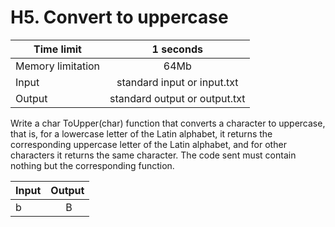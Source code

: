 # H5. Convert to uppercase


| Time limit     | 1 seconds         |
| ------------- |:-------------:|
|  Memory limitation   | 64Mb| 
| Input  | standard input or input.txt | 
| Output | standard output or output.txt | 

Write a char ToUpper(char) function that converts a character to uppercase, that is, for a lowercase letter of the Latin alphabet, it returns the corresponding uppercase letter of the Latin alphabet, and for other characters it returns the same character.
The code sent must contain nothing but the corresponding function.


| Input    | Output        |
| ------------- |:-------------:|
|b | B|


